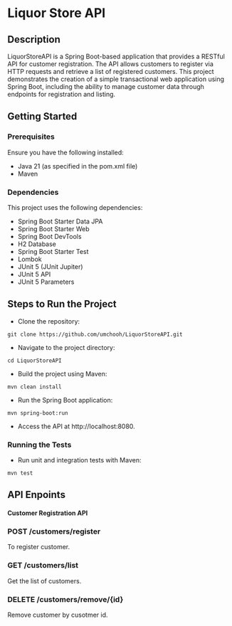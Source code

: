 # Liquor Store API

## Description

LiquorStoreAPI is a Spring Boot-based application that provides a RESTful API for customer registration. The API allows customers to register via HTTP requests and retrieve a list of registered customers. This project demonstrates the creation of a simple transactional web application using Spring Boot, including the ability to manage customer data through endpoints for registration and listing.

## Getting Started
### Prerequisites
Ensure you have the following installed:
* Java 21 (as specified in the pom.xml file)
* Maven

### Dependencies

This project uses the following dependencies:
* Spring Boot Starter Data JPA
* Spring Boot Starter Web
* Spring Boot DevTools
* H2 Database
* Spring Boot Starter Test
* Lombok
* JUnit 5 (JUnit Jupiter)
* JUnit 5 API
* JUnit 5 Parameters



## Steps to Run the Project

* Clone the repository:
```
git clone https://github.com/umchooh/LiquorStoreAPI.git
```
* Navigate to the project directory:
```
cd LiquorStoreAPI
```
* Build the project using Maven:
```
mvn clean install
```
* Run the Spring Boot application:
```
mvn spring-boot:run
```
* Access the API at http://localhost:8080.


### Running the Tests
* Run unit and integration tests with Maven:
```
mvn test
```

## API Enpoints

#### Customer Registration API
### POST	/customers/register
To register customer.

### GET	/customers/list
Get the list of customers.

### DELETE	/customers/remove/{id}
Remove customer by cusotmer id.
